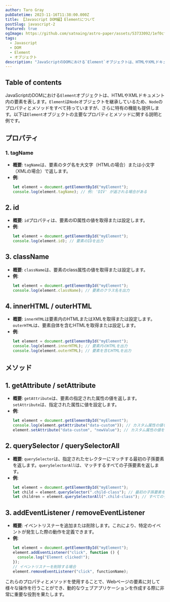 ```yaml
---
author: Taro Gray
pubDatetime: 2023-11-16T11:38:00.000Z
title: 【Javascript DOM編】Elementについて
postSlug: javascript-2
featured: true
ogImage: https://github.com/satnaing/astro-paper/assets/53733092/1ef0cf03-8137-4d67-ac81-84a032119e3a
tags:
  - Javascript
  - DOM
  - Element
  - オブジェクト
description: "JavaScriptのDOMにおける`Element`オブジェクトは、HTMLやXMLドキュメント内の要素を表します。`Element`は`Node`オブジェクトを継承しているため、`Node`のプロパティとメソッドをすべて持っていますが、さらに特有の機能も提供します。以下は`Element`オブジェクトの主要なプロパティとメソッドに関する説明と例です。"
---
```


## Table of contents

JavaScriptのDOMにおける`Element`オブジェクトは、HTMLやXMLドキュメント内の要素を表します。`Element`は`Node`オブジェクトを継承しているため、`Node`のプロパティとメソッドをすべて持っていますが、さらに特有の機能も提供します。以下は`Element`オブジェクトの主要なプロパティとメソッドに関する説明と例です。

## プロパティ

### 1. tagName

- **概要**: `tagName`は、要素のタグ名を大文字（HTMLの場合）または小文字（XMLの場合）で返します。
- **例**:
  ```javascript
  let element = document.getElementById("myElement");
  console.log(element.tagName); // 例: 'DIV' が返される場合がある
  ```

## 2. id

- **概要**: `id`プロパティは、要素のID属性の値を取得または設定します。
- **例**:
  ```javascript
  let element = document.getElementById("myElement");
  console.log(element.id); // 要素のIDを出力
  ```

## 3. className

- **概要**: `className`は、要素のclass属性の値を取得または設定します。
- **例**:
  ```javascript
  let element = document.getElementById("myElement");
  console.log(element.className); // 要素のクラス名を出力
  ```

## 4. innerHTML / outerHTML

- **概要**: `innerHTML`は要素内のHTMLまたはXMLを取得または設定します。`outerHTML`は、要素自体を含むHTMLを取得または設定します。
- **例**:
  ```javascript
  let element = document.getElementById("myElement");
  console.log(element.innerHTML); // 要素内のHTMLを出力
  console.log(element.outerHTML); // 要素を含むHTMLを出力
  ```

## メソッド

## 1. getAttribute / setAttribute

- **概要**: `getAttribute`は、要素の指定された属性の値を返します。`setAttribute`は、指定された属性に値を設定します。
- **例**:
  ```javascript
  let element = document.getElementById("myElement");
  console.log(element.getAttribute("data-custom")); // カスタム属性の値を出力
  element.setAttribute("data-custom", "newValue"); // カスタム属性の値を設定
  ```

## 2. querySelector / querySelectorAll

- **概要**: `querySelector`は、指定されたセレクターにマッチする最初の子孫要素を返します。`querySelectorAll`は、マッチするすべての子孫要素を返します。
- **例**:
  ```javascript
  let element = document.getElementById("myElement");
  let child = element.querySelector(".child-class"); // 最初の子孫要素を取得
  let children = element.querySelectorAll(".child-class"); // すべての子孫要素を取得
  ```

## 3. addEventListener / removeEventListener

- **概要**: イベントリスナーを追加または削除します。これにより、特定のイベントが発生した際の動作を定義できます。
- **例**:
  ```javascript
  let element = document.getElementById("myElement");
  element.addEventListener("click", function () {
    console.log("Element clicked!");
  });
  // イベントリスナーを削除する場合
  element.removeEventListener("click", functionName);
  ```

これらのプロパティとメソッドを使用することで、Webページの要素に対して様々な操作を行うことができ、動的なウェブアプリケーションを作成する際に非常に重要な役割を果たします。
